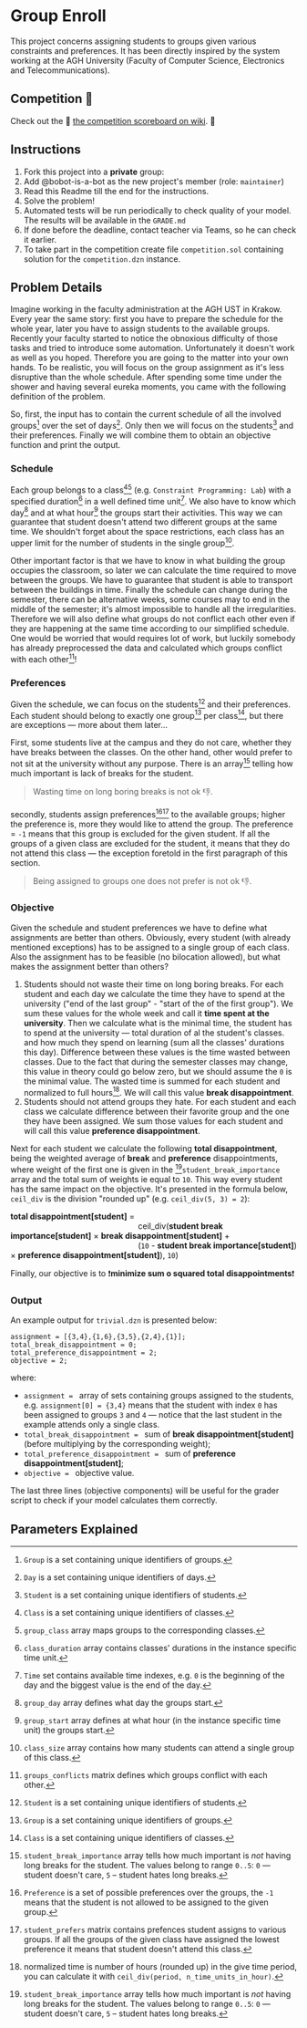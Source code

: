 # Group Enroll

This project concerns assigning students to groups given various constraints and preferences.
It has been directly inspired by the system working at the AGH University (Faculty of Computer Science, Electronics and Telecommunications).

## Competition :boxing_glove:

Check out the :boxing_glove: [the competition scoreboard on wiki](https://gitlab.com/agh-courses/23/cp/isi-cp-projects/proj-b/-/wikis/Scoreboard). :boxing_glove:

## Instructions

1. Fork this project into a **private** group:
2. Add @bobot-is-a-bot as the new project's member (role: `maintainer`) 
4. Read this Readme till the end for the instructions.
5. Solve the problem!
6. Automated tests will be run periodically to check quality of your model. The results will be available in the `GRADE.md`
7. If done before the deadline, contact teacher via Teams, so he can check it earlier.
8. To take part in the competition create file `competition.sol` containing solution for the `competition.dzn` instance.

## Problem Details

Imagine working in the faculty administration at the AGH UST in Krakow. Every year the same story: first you have to prepare the schedule for the whole year, later you have to assign students to the available groups. Recently your faculty started to notice the obnoxious difficulty of those tasks and tried to introduce some automation. Unfortunately it doesn't work as well as you hoped. Therefore you are going to the matter into your own hands. To be realistic, you will focus on the group assignment as it's less disruptive than the whole schedule. After spending some time under the shower and having several eureka moments, you came with the following definition of the problem.

So, first, the input has to contain the current schedule of all the involved groups[^group] over the set of days[^day]. Only then we will focus on the students[^student] and their preferences. Finally we will combine them to obtain an objective function and print the output.  

### Schedule 

Each group belongs to a class[^class][^group_class] (e.g. `Constraint Programming: Lab`) with a specified duration[^class_duration] in a well defined time unit[^time]. We also have to know which day[^group_day] and at what hour[^group_start] the groups start their activities. This way we can guarantee that student doesn't attend two different groups at the same time. We shouldn't forget about the space restrictions, each class has an upper limit for the number of students in the single group[^class_size].

Other important factor is that we have to know in what building the group occupies the classroom, so later we can calculate the time required to move between the groups. We have to guarantee that student is able to transport between the buildings in time. Finally the schedule can change during the semester, there can be alternative weeks, some courses may to end in the middle of the semester; it's almost impossible to handle all the irregularities. Therefore we will also define what groups do not conflict each other even if they are happening at the same time according to our simplified schedule. One would be worried that would requires lot of work, but luckily somebody has already preprocessed the data and calculated which groups conflict with each other[^groups_conflicts]!

### Preferences

Given the schedule, we can focus on the students[^student] and their preferences. Each student should belong to exactly one group[^group] per class[^class], but there are exceptions — more about them later...

First, some students live at the campus and they do not care, whether they have breaks between the classes. On the other hand, other would prefer to not sit at the university without any purpose. There is an array[^student_break_importance] telling how much important is lack of breaks for the student.

> Wasting time on long boring breaks is not ok :-1:.

secondly, students assign preferences[^preference][^student_prefers] to the available groups; higher the preference is, more they would like to attend the group. The preference = `-1` means that this group is excluded for the given student. If all the groups of a given class are excluded for the student, it means that they do not attend this class — the exception foretold in the first paragraph of this section. 

> Being assigned to groups one does not prefer is not ok :-1:.

### Objective

Given the schedule and student preferences we have to define what assignments are better than others. Obviously, every student (with already mentioned exceptions) has to be assigned to a single group of each class. Also the assignment has to be feasible (no bilocation allowed), but what makes the assignment better than others?

1. Students should not waste their time on long boring breaks. For each student and each day we calculate the time they have to spend at the university ("end of the last group" - "start of the of the first group"). We sum these values for the whole week and call it **time spent at the university**. Then we calculate what is the minimal time, the student has to spend at the university — total duration of al the student's classes.  and how much they spend on learning (sum all the classes' durations this day). Difference between these values is the time wasted between classes. Due to the fact that during the semester classes may change, this value in theory could go below zero, but we should assume the `0` is the minimal value. The wasted time is summed for each student and normalized to full hours[^normalized]. We will call this value **break disappointment**.
2. Students should not attend groups they hate. For each student and each class we calculate difference between their favorite group and the one they have been assigned. We sum those values for each student and will call this value **preference disappointment**.

Next for each student we calculate the following **total disappointment**, being the weighted average of **break** and **preference** disappointments, where weight of the first one is given in the [^student_break_importance]`student_break_importance` array and the total sum of weights ie equal to `10`. This way every student has the same impact on the objective. It's presented in the formula below, `ceil_div` is the division "rounded up" (e.g. `ceil_div(5, 3) = 2`):

**total disappointment[student]** =  
                ceil_div(**student break importance[student]** × **break disappointment[student]** +  
                (`10` - **student break importance[student]**) × **preference disappointment[student]**), `10`)

Finally, our objective is to :exclamation:**minimize sum o squared total disappointments**:exclamation:

### Output

An example output for `trivial.dzn` is presented below:

```
assignment = [{3,4},{1,6},{3,5},{2,4},{1}];
total_break_disappointment = 0;
total_preference_disappointment = 2;
objective = 2;
```

where:
- `assignment = ` array of sets containing groups assigned to the students, e.g. `assignment[0] = {3,4}` means that the student with index `0` has been assigned to groups `3` and `4` — notice that the last student in the example attends only a single class.
- `total_break_disappointment = ` sum of **break disappointment[student]** (before multiplying by the corresponding weight);
- `total_preference_disappointment = ` sum of **preference disappointment[student]**;
- `objective = ` objective value.

The last three lines (objective components) will be useful for the grader script to check if your model calculates them correctly.

## Parameters Explained

[^group]: `Group` is a set containing unique identifiers of groups.
[^group_class]: `group_class` array maps groups to the corresponding classes[^class].
[^group_day]: `group_day` array defines what day[^day] the groups start.
[^group_start]: `group_start` array defines at what hour (in the instance specific time unit[^time]) the groups start.
[^groups_conflicts]: `groups_conflicts` matrix defines which groups conflict with each other.
[^class]: `Class` is a set containing unique identifiers of classes.
[^class_duration]: `class_duration` array contains classes' durations in the instance specific time unit[^time].
[^class_size]: `class_size` array contains how many students can attend a single group of this class.
[^day]: `Day` is a set containing unique identifiers of days.
[^time]: `Time` set contains available time indexes, e.g. `0` is the beginning of the day and the biggest value is the end of the day.
[^normalized]: normalized time is number of hours (rounded up) in the give time period, you can calculate it with `ceil_div(period, n_time_units_in_hour)`.
[^preference]: `Preference` is a set of possible preferences over the groups, the `-1` means that the student is not allowed to be assigned to the given group.
[^student]: `Student` is a set containing unique identifiers of students.
[^student_break_importance]: `student_break_importance` array tells how much important is *not* having long breaks for the student. The values belong to range `0..5`: `0` — student doesn't care, `5` – student hates long breaks.
[^student_prefers]: `student_prefers` matrix contains prefences[^preference] student[^student] assigns to various groups[^group]. If all the groups of the given class have assigned the lowest preference it means that student doesn't attend this class.
